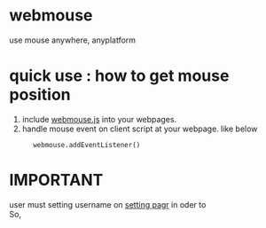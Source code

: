 # webmouse
use mouse anywhere, anyplatform

# quick use : how to get mouse position

1. include [webmouse.js](http://sunatomo.github.io/webmouse/webmouse.js) into your webpages.
2. handle mouse event on client script at your webpage. like below
```
	  webmouse.addEventListener()
```

# IMPORTANT

user must setting username on [setting pagr](http://sunatomo.github.io/webmouse/setting.html) in oder to <br>
So,
